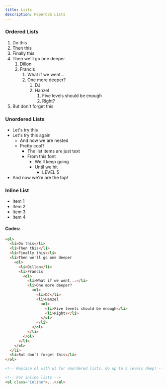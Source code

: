 ```yaml
---
title: Lists
description: PaperCSS Lists
---
```


### Ordered Lists

<ol>
  <li>Do this</li>
  <li>Then this</li>
  <li>Finally this</li>
  <li>Then we'll go one deeper
    <ol>
      <li>Dillon</li>
      <li>Francis
        <ol>
          <li>What if we went...</li>
          <li>One more deeper?
            <ol>
              <li>DJ</li>
              <li>Hanzel
                <ol>
                  <li>Five levels should be enough</li>
                  <li>Right?</li>
                </ol>
              </li>
            </ol>
          </li>
        </ol>
      </li>
    </ol>
  </li>
  <li>But don't forget this</li>
</ol>

### Unordered Lists

<ul>
  <li>Let's try this</li>
  <li>Let's try this again
    <ul>
      <li>And now we are nested</li>
      <li>Pretty cool?
        <ul>
          <li>The list items are just text</li>
          <li>From this font
            <ul>
              <li>We'll keep going</li>
              <li>Until we hit
                <ul>
                  <li>LEVEL 5</li>
                </ul>
              </li>
            </ul>
          </li>
        </ul>
      </li>
    </ul>
  </li>
  <li>And now we're are the top!</li>
</ul>

### Inline List

<ul class="inline">
  <li>Item 1</li>
  <li>Item 2</li>
  <li>Item 3</li>
  <li>Item 4</li>
</ul>

#### Codes:

```html
<ol>
  <li>Do this</li>
  <li>Then this</li>
  <li>Finally this</li>
  <li>Then we'll go one deeper
    <ol>
      <li>Dillon</li>
      <li>Francis
        <ol>
          <li>What if we went...</li>
          <li>One more deeper?
            <ol>
              <li>DJ</li>
              <li>Hanzel
                <ol>
                  <li>Five levels should be enough</li>
                  <li>Right?</li>
                </ol>
              </li>
            </ol>
          </li>
        </ol>
      </li>
    </ol>
  </li>
  <li>But don't forget this</li>
</ol>

<!-- Replace ol with ul for unordered lists. Go up to 5 levels deep! -->

<!-- For inline lists -->
<ul class="inline">...</ul>
```
